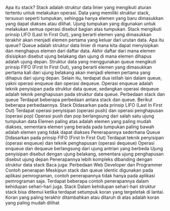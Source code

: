 Apa itu stack? Stack adalah struktur data linier yang mengikuti aturan tertentu untuk melakukan operasi. Data yang memiliki struktur stack, tersusun seperti tumpukan, sehingga hanya elemen yang baru dimasukkan yang dapat diakses atau dilihat. Ujung tumpukan yang digunakan untuk melakukan semua operasi disebut bagian atas tumpukan. Stack mengikuti prinsip LIFO (Last In First Out), yang berarti elemen yang dimasukkan terakhir akan menjadi elemen pertama yang keluar dari urutan data. Apa itu queue? Queue adalah struktur data linier di mana kita dapat menyisipkan dan menghapus elemen dari daftar data. Akhir daftar dari mana elemen disisipkan disebut ujung belakang dan ujung di mana elemen dihapus adalah ujung depan. Struktur data yang menggunakan queue mengikuti prinsip FIFO (First In First Out), yang berarti elemen yang dimasukkan pertama kali dari ujung belakang akan menjadi elemen pertama yang dihapus dari ujung depan. Selain itu, terdapat dua istilah lain dalam queue, yakni operasi enqueue dan operasi dequeue. Operasi enqueue adalah teknik penyisipan pada struktur data queue, sedangkan operasi dequeue adalah teknik penghapusan pada struktur data queue. Perbedaan stack dan queue Terdapat beberapa perbedaan antara stack dan queue. Berikut beberapa perbedaannya. Stack Didasarkan pada prinsip LIFO (Last In First Out) Terdapat operasi penyisipan (operasi push) dan operasi penghapusan (operasi pop) Operasi push dan pop berlangsung dari salah satu ujung tumpukan data Elemen paling atas adalah elemen yang paling mudah diakses, sementara elemen yang berada pada tumpukan paling bawah adalah elemen yang tidak dapat diakses Penerapannya sederhana Queue Didasarkan pada prinsip FIFO (First In First Out) Terdapat teknik penyisipan (operasi enqueue) dan teknik penghapusan (operasi dequeue) Operasi enqueue dan dequeue berlangsung dari ujung antrian yang berbeda Ujung penyisipan disebut dengan ujung belakang, sementara ujung penghapusan disebut ujung depan Penerapannya lebih kompleks dibanding dengan struktur data stack Baca juga: Perbedaan Web Developer dan Programmer Contoh penerapan Meskipun stack dan queue identic digunakan pada aplikasi pemrograman, contoh penerapannya tidak hanya pada aplikasi pemrograman saja. Terdapat beberapa contoh penerapannya dalam kehidupan sehari-hari juga. Stack Dalam kehidupan sehari-hari struktur stack bisa ditemui ketika terdapat setumpuk koran yang tergeletak di lantai. Koran yang paling terakhir ditambahkan atau ditaruh di atas adalah koran yang paling mudah dilihat
